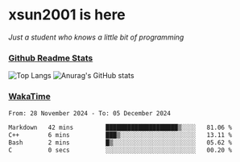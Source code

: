 # xsun2001 is here

*Just a student who knows a little bit of programming*

### [Github Readme Stats](https://github.com/anuraghazra/github-readme-stats)

![Top Langs](https://github-readme-stats.vercel.app/api/top-langs/?username=xsun2001&layout=compact&theme=radical) ![Anurag's GitHub stats](https://github-readme-stats.vercel.app/api?username=xsun2001&show_icons=true&theme=radical)

### [WakaTime](https://wakatime.com)

<!--START_SECTION:waka-->

```txt
From: 28 November 2024 - To: 05 December 2024

Markdown   42 mins         ████████████████████▒░░░░   81.06 %
C++        6 mins          ███▒░░░░░░░░░░░░░░░░░░░░░   13.11 %
Bash       2 mins          █▒░░░░░░░░░░░░░░░░░░░░░░░   05.62 %
C          0 secs          ░░░░░░░░░░░░░░░░░░░░░░░░░   00.20 %
```

<!--END_SECTION:waka-->
